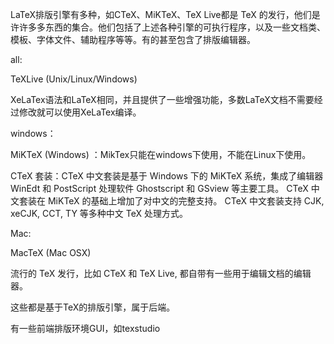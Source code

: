 LaTeX排版引擎有多种，如CTeX、MiKTeX、TeX Live都是 TeX 的发行，他们是许许多多东西的集合。他们包括了上述各种引擎的可执行程序，以及一些文档类、模板、字体文件、辅助程序等等。有的甚至包含了排版编辑器。

all:

TeXLive (Unix/Linux/Windows)

XeLaTex语法和LaTeX相同，并且提供了一些增强功能，多数LaTeX文档不需要经过修改就可以使用XeLaTex编译。



windows：

MiKTeX (Windows) ：MikTex只能在windows下使用，不能在Linux下使用。

CTeX 套装：CTeX 中文套装是基于 Windows 下的 MiKTeX 系统，集成了编辑器 WinEdt 和 PostScript 处理软件 Ghostscript 和 GSview 等主要工具。 CTeX 中文套装在 MiKTeX 的基础上增加了对中文的完整支持。 CTeX 中文套装支持 CJK, xeCJK, CCT, TY 等多种中文 TeX 处理方式。



Mac:


MacTeX (Mac OSX)

流行的 TeX 发行，比如 CTeX 和 TeX Live, 都自带有一些用于编辑文档的编辑器。

这些都是基于TeX的排版引擎，属于后端。

有一些前端排版环境GUI，如texstudio
